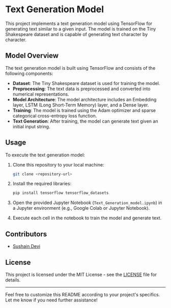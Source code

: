 
# Text Generation Model

This project implements a text generation model using TensorFlow for generating text similar to a given input. The model is trained on the Tiny Shakespeare dataset and is capable of generating text character by character.

## Model Overview

The text generation model is built using TensorFlow and consists of the following components:

- **Dataset**: The Tiny Shakespeare dataset is used for training the model.
- **Preprocessing**: The text data is preprocessed and converted into numerical representations.
- **Model Architecture**: The model architecture includes an Embedding layer, LSTM (Long Short-Term Memory) layer, and a Dense layer.
- **Training**: The model is trained using the Adam optimizer and sparse categorical cross-entropy loss function.
- **Text Generation**: After training, the model can generate text given an initial input string.

## Usage

To execute the text generation model:

1. Clone this repository to your local machine:

    ```bash
    git clone <repository-url>
    ```

2. Install the required libraries:

    ```bash
    pip install tensorflow tensorflow_datasets
    ```

3. Open the provided Jupyter Notebook (`Text_Generation_model.ipynb`) in a Jupyter environment (e.g., Google Colab or Jupyter Notebook).

4. Execute each cell in the notebook to train the model and generate text.

## Contributors

- [Sushain Devi](https://github.com/SushainDevi)

## License

This project is licensed under the MIT License - see the [LICENSE](LICENSE) file for details.

---

Feel free to customize this README according to your project's specifics. Let me know if you need further assistance!
